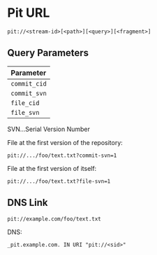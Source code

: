 # Pit URL

```
pit://<stream-id>[<path>][<query>][<fragment>]
```

## Query Parameters

| Parameter    |
|:-------------|
| `commit_cid` |
| `commit_svn` |
| `file_cid`   |
| `file_svn`   |

SVN...Serial Version Number

File at the first version of the repository:
```
pit://.../foo/text.txt?commit-svn=1
```

File at the first version of itself:
```
pit://.../foo/text.txt?file-svn=1
```

## DNS Link

```
pit://example.com/foo/text.txt
```

DNS:
```
_pit.example.com. IN URI "pit://<sid>"
```

